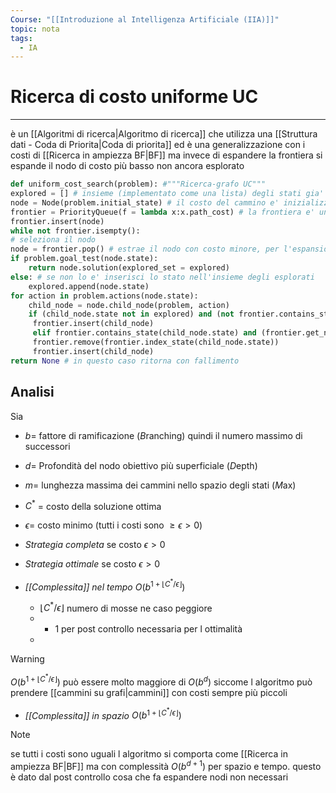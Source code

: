 ```yaml
---
Course: "[[Introduzione al Intelligenza Artificiale (IIA)]]"
topic: nota
tags:
  - IA
---
```


# Ricerca di costo uniforme UC
---
è un [[Algoritmi di ricerca|Algoritmo di ricerca]] che utilizza una [[Struttura dati - Coda di Priorita|Coda di priorita]]  ed è una generalizzazione con i costi di [[Ricerca in ampiezza BF|BF]] ma invece di espandere la frontiera si espande il nodo di costo più basso non ancora esplorato


```python
def uniform_cost_search(problem): #"""Ricerca-grafo UC"""
explored = [] # insieme (implementato come una lista) degli stati gia' visitati 
node = Node(problem.initial_state) # il costo del cammino e' inizializzato nel costruttore del nodo 
frontier = PriorityQueue(f = lambda x:x.path_cost) # la frontiera e' una coda coda con priorita' #lambda serve a definire una funzione anonima a runtime 
frontier.insert(node) 
while not frontier.isempty(): 
# seleziona il nodo 
node = frontier.pop() # estrae il nodo con costo minore, per l'espansione 
if problem.goal_test(node.state):
	return node.solution(explored_set = explored)
else: # se non lo e' inserisci lo stato nell'insieme degli esplorati 
	explored.append(node.state) 
for action in problem.actions(node.state):
	child_node = node.child_node(problem, action) 
	if (child_node.state not in explored) and (not frontier.contains_state(child_node.state)):
	 frontier.insert(child_node) 
	 elif frontier.contains_state(child_node.state) and (frontier.get_node(frontier.index_state(child_node.state)).path_cost > child_node.path_cost):
	 frontier.remove(frontier.index_state(child_node.state)) 
	 frontier.insert(child_node) 
return None # in questo caso ritorna con fallimento
```

## Analisi
Sia 
- $b=$ fattore di ramificazione (*B*ranching) quindi il numero massimo di successori
- $d=$ Profondità del nodo obiettivo più superficiale (*D*epth)
- $m=$ lunghezza massima dei cammini nello spazio degli stati (*M*ax)
- $C^*$ = costo della soluzione ottima
- $\epsilon=$ costo minimo (tutti i costi sono $\geq \epsilon >0$)

- _Strategia completa_ se costo $\epsilon >0$
- _Strategia ottimale_ se costo $\epsilon >0$
- _[[Complessita]] nel tempo_  $O(b^{1+\left\lfloor C^* /\epsilon\right\rfloor})$ 
	- $\left\lfloor C^* /\epsilon\right\rfloor$ numero di mosse ne caso peggiore
	- + 1 per post controllo necessaria per l ottimalità
	- 
>[!warning]
>$O(b^{1+\left\lfloor C^* /\epsilon\right\rfloor})$  può essere molto maggiore di $O(b^d)$ siccome l algoritmo può prendere [[cammini su grafi|cammini]] con costi sempre più piccoli
- _[[Complessita]] in spazio_ $O(b^{1+\left\lfloor C^* /\epsilon\right\rfloor})$ 

> [!note]
> se tutti i costi sono uguali l algoritmo si comporta come [[Ricerca in ampiezza BF|BF]] ma con complessità $O(b^{d+1})$ per  spazio e tempo. questo è dato dal post controllo cosa che fa espandere nodi non necessari